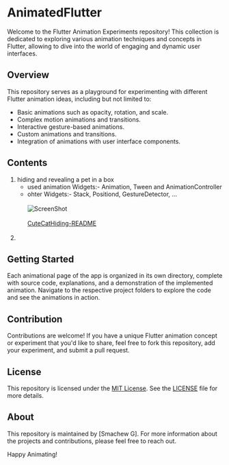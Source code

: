 # AnimatedFlutter

Welcome to the Flutter Animation Experiments repository! This collection is dedicated to exploring various animation techniques and concepts in Flutter, allowing to dive into the world of engaging and dynamic user interfaces.

## Overview

This repository serves as a playground for experimenting with different Flutter animation ideas, including but not limited to:

- Basic animations such as opacity, rotation, and scale.
- Complex motion animations and transitions.
- Interactive gesture-based animations.
- Custom animations and transitions.
- Integration of animations with user interface components.

## Contents

1. hiding and revealing a pet in a box
     - used animation Widgets:- Animation, Tween and AnimationController
     - ohter Widgets:- Stack, Positiond, GestureDetector, ...  <br><br>
       ![ScreenShot](cutecathiding_animation.png) <br><br>
       [CuteCatHiding-README]() <br><br>
2.

## Getting Started

Each animational page of the app is organized in its own directory, complete with source code, explanations, and a demonstration of the implemented animation. Navigate to the respective project folders to explore the code and see the animations in action.

## Contribution

Contributions are welcome! If you have a unique Flutter animation concept or experiment that you'd like to share, feel free to fork this repository, add your experiment, and submit a pull request.

## License

This repository is licensed under the [MIT License](https://opensource.org/licenses/MIT). See the [LICENSE](LICENSE) file for more details.

## About

This repository is maintained by [Smachew G]. For more information about the projects and contributions, please feel free to reach out.

Happy Animating!

